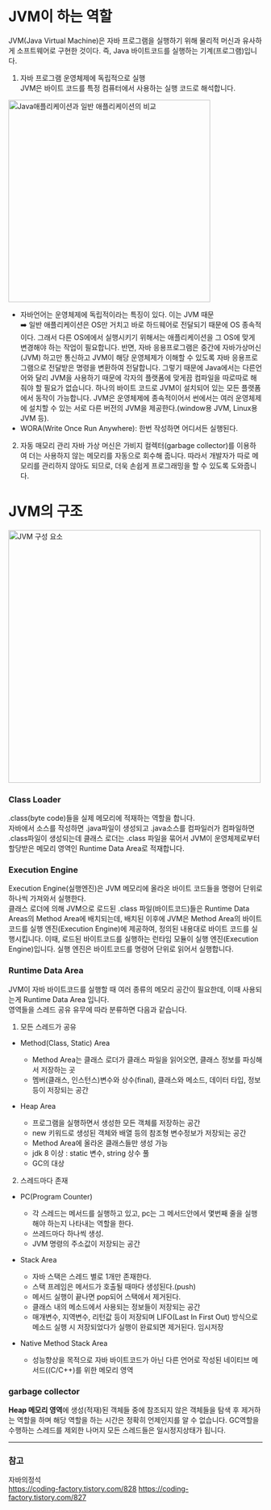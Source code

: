 # JVM이 하는 역할
JVM(Java Virtual Machine)은 자바 프로그램을 실행하기 위해 물리적 머신과 유사하게 소프트웨어로 구현한 것이다. 즉, Java 바이트코드를 실행하는 기계(프로그램)입니다.

1. 자바 프로그램 운영체제에 독립적으로 실행   
JVM은 바이트 코드를 특정 컴퓨터에서 사용하는 실행 코드로 해석합니다.   

<img src="https://mblogthumb-phinf.pstatic.net/20160111_69/rbdi3222_1452510606925S921V_PNG/jvm_exe.png?type=w2" alt="Java애플리케이션과 일반 애플리케이션의 비교" width="400px">

- 자바언어는 운영체제에 독립적이라는 특징이 있다. 이는 JVM 때문   
 ➡️ 일반 애플리케이션은 OS만 거치고 바로 하드웨어로 전달되기 때문에 OS 종속적이다. 그래서 다른 OS에에서 실행시키기 위해서는 애플리케이션을 그 OS에 맞게 변경해야 하는 작업이 필요합니다.   반면, 자바 응용프로그램은 중간에 자바가상머신(JVM) 하고만 통신하고 JVM이 해당 운영체제가 이해할 수 있도록 자바 응용프로그램으로 전달받은 명령을 변환하여 전달합니다. 그렇기 때문에 Java에서는 다른언어와 달리 JVM을 사용하기 때문에 각자의 플랫폼에 맞게끔 컴파일을 따로따로 해줘야 할 필요가 없습니다. 하나의 바이트 코드로 JVM이 설치되어 있는 모든 플랫폼에서 동작이 가능합니다. 
 JVM은 운영체제에 종속적이어서 썬에서는 여러 운영체제에 설치할 수 있는 서로 다른 버전의 JVM을 제공한다.(window용 JVM, Linux용 JVM 등). 
- WORA(Write Once Run Anywhere): 한번 작성하면 어디서든 실행된다.

2. 자동 매모리 관리
자바 가상 머신은 가비지 컬렉터(garbage collector)를 이용하여 더는 사용하지 않는 메모리를 자동으로 회수해 줍니다. 따라서 개발자가 따로 메모리를 관리하지 않아도 되므로, 더욱 손쉽게 프로그래밍을 할 수 있도록 도와줍니다.


# JVM의 구조
<img src="https://3553248446-files.gitbook.io/~/files/v0/b/gitbook-legacy-files/o/assets%2F-M5HOStxvx-Jr0fqZhyW%2F-MG6-n2RCnRrss4KBsSz%2F-MG7f7yiI__p7MZ5dcR4%2Fimage.png?alt=media&token=67393c91-2a56-4277-8a88-f2e606f80969" alt="JVM 구성 요소" width="500px">   

### Class Loader
.class(byte code)들을 실제 메모리에 적재하는 역할을 합니다.   
자바에서 소스를 작성하면 .java파일이 생성되고 .java소스를 컴파일러가 컴파일하면 .class파일이 생성되는데 클래스 로더는 .class 파일을 묶어서 JVM이 운영체제로부터 할당받은 메모리 영역인 Runtime Data Area로 적재합니다.

### Execution Engine
Execution Engine(실행엔진)은 JVM 메모리에 올라온 바이트 코드들을 명령어 단위로 하나씩 가져와서 실행한다.   
클래스 로더에 의해 JVM으로 로드된 .class 파일(바이트코드)들은 Runtime Data Areas의 Method Area에 배치되는데, 배치된 이후에 JVM은 Method Area의 바이트 코드를 실행 엔진(Execution Engine)에 제공하여, 정의된 내용대로 바이트 코드를 실행시킵니다. 이때, 로드된 바이트코드를 실행하는 런타임 모듈이 실행 엔진(Execution Engine)입니다. 실행 엔진은 바이트코드를 명령어 단위로 읽어서 실행합니다.

### Runtime Data Area
JVM이 자바 바이트코드를 실행할 때 여러 종류의 메모리 공간이 필요한데, 이때 사용되는게 Runtime Data Area 입니다.   
영역들을 스레드 공유 유무에 따라 분류하면 다음과 같습니다.

1. 모든 스레드가 공유
 - Method(Class, Static) Area
    - Method Area는 클래스 로더가 클래스 파일을 읽어오면, 클래스 정보를 파싱해서 저장하는 곳
    - 멤버(클래스, 인스턴스)변수와 상수(final), 클래스와 메소드, 데이터 타입,  정보 등이 저장되는 공간

 - Heap Area
    - 프로그램을 실행하면서 생성한 모든 객체를 저장하는 공간
    - new 키워드로 생성된 객체와 배열 등의 참조형 변수정보가 저장되는 공간
    - Method Area에 올라온 클래스들만 생성 가능
    - jdk 8 이상 : static 변수, string 상수 풀
    - GC의 대상

2. 스레드마다 존재
- PC(Program Counter)
  - 각 스레드는 메서드를 실행하고 있고, pc는 그 메서드안에서 몇번째 줄을 실행해야 하는지 나타내는 역할을 한다.
  - 쓰레드마다 하나씩 생성. 
  - JVM 명령의 주소값이 저장되는 공간
- Stack Area
  - 자바 스택은 스레드 별로 1개만 존재한다.
  - 스택 프레임은 메서드가 호출될 때마다 생성된다.(push) 
  - 메서드 실행이 끝나면 pop되어 스택에서 제거된다.
  - 클래스 내의 메소드에서 사용되는 정보들이 저장되는 공간 
  - 매개변수, 지역변수, 리턴값 등이 저장되며 LIFO(Last In First Out) 방식으로 메소드 실행 시 저장되었다가 실행이 완료되면 제거된다. 임시저장

- Native Method Stack Area
  - 성능향상을 목적으로 자바 바이트코드가 아닌 다른 언어로 작성된 네이티브 메서드((C/C++)를 위한 메모리 영역


### garbage collector
 **Heap 메모리 영역**에 생성(적재)된 객체들 중에 참조되지 않은 객체들을 탐색 후 제거하는 역할을 하며 해당 역할을 하는 시간은 정확히 언제인지를 알 수 없습니다. GC역할을 수행하는 스레드를 제외한 나머지 모든 스레드들은 일시정지상태가 됩니다.


---
### 참고
자바의정석   
https://coding-factory.tistory.com/828
https://coding-factory.tistory.com/827
